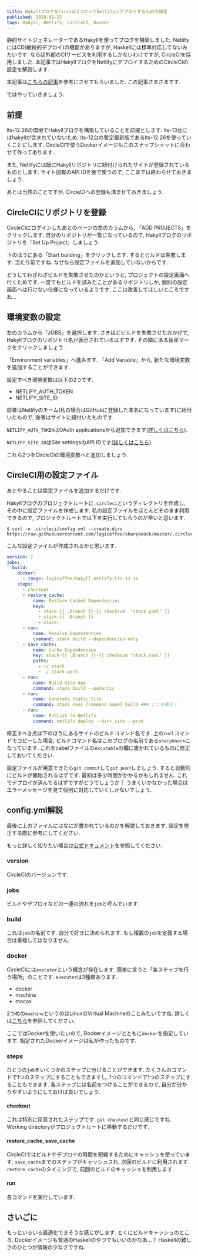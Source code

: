 ```yaml
---
title: HakyllブログをCircleCIつかってNetlifyにデプロイするための設定
published: 2019-01-25
tags: Hakyll, Netlify, CircleCI, Docker
---
```


静的サイトジェネレーターであるHakyllを使ってブログを構築しました. NetlifyにはCD(継続的デプロイ)の機能がありますが, Haskellには標準対応してないみたいです. ならば外部のCIサービスを利用するしかないわけですが, CircleCIを採用しました. 本記事ではHakyllブログをNetlifyにデプロイするためのCircleCIの設定を解説します.

<!--more-->

本記事は[こちらの記事](https://nazarii.bardiuk.com/posts/hakyll-circle.html)を参考にさせてもらいました. この記事さまさまです.

ではやっていきましょう.

## 前提
lts-12.26の環境でHakyllブログを構築していることを前提とします. lts-13台にはhakyllが含まれていないため, lts-12台の暫定最新版であるlts-12.26を使っていくことにします. CircleCIで使うDockerイメージもこのスナップショットに合わせて作ってあります.

また, Netlifyには既にHakyllリポジトリに紐付けられたサイトが登録されているものとします. サイト固有のAPI IDを後で使うので, ここまでは終わらせておきましょう.

あとは当然のことですが, CircleCIへの登録も済ませておきましょう.

## CircleCIにリポジトリを登録
CircleCIにログインしたあとのページの左のカラムから, 「ADD PROJECTS」をクリックします. 自分のリポジトリが一覧になっているので, Hakyllブログのリポジトリを「Set Up Project」しましょう.

下のほうにある「Start building」をクリックします. するとビルドは失敗します. 当たり前ですね. なぜなら設定ファイルを追加していないからです. 

どうしてわざわざビルドを失敗させたのかというと, プロジェクトの設定画面へ行くためです. 一度でもビルドを試みたことがあるリポジトリしか, 個別の設定画面へは行けない仕様になっているようです. ここは改善してほしいところですね...

## 環境変数の設定
左のカラムから「JOBS」を選択します. さきほどビルドを失敗させたおかげで, Hakyllブログのリポジトリ名が表示されているはずです. その隣にある歯車マークをクリックしましょう.

「Environment variables」へ進みます. 「Add Variable」から, 新たな環境変数を追加することができます. 

設定すべき環境変数は以下の2つです.

- NETLIFY_AUTH_TOKEN
- NETLIFY_SITE_ID

前者はNetlifyのチーム(私の場合はGitHubに登録した本名になっています)に紐付いたもので, 後者はサイトに紐付いたものです.

`NETLIFY_AUTH_TOKEN`はOAuth applicationsから追加できます[(詳しくはこちら)](https://www.netlify.com/docs/cli/#obtain-a-token-in-the-netlify-ui).

`NETLIFY_SITE_ID`はSite settingsのAPI IDです[(詳しくはこちら)](https://www.netlify.com/docs/cli/#link-with-an-environment-variable).

これら2つをCircleCIの環境変数へと追加しましょう.


## CircleCI用の設定ファイル
あとやることは設定ファイルを追加するだけです.

Hakyllブログのプロジェクトルートに`.circleci`というディレクトリを作成し,　その中に設定ファイルを作成します. 私の設定ファイルをほとんどそのまま利用できるので, プロジェクトルートで以下を実行してもらうのが早いと思います.

```
$ curl -o .circleci/config.yml --create-dirs https://raw.githubusercontent.com/logicoffee/sharpknock/master/.circleci/config.yml
```

こんな設定ファイルが作成されるかと思います.

```yaml
version: 2
jobs:
  build:
    docker:
      - image: logicoffee/hakyll_netlify:lts-12.16
    steps:
      - checkout
      - restore_cache:
          name: Restore Cached Dependencies
          keys:
            - stack-{{ .Branch }}-{{ checksum  "stack.yaml" }}
            - stack-{{ .Branch }}-
            - stack-
      - run:
          name: Resolve Dependencies
          command: stack build --dependencies-only
      - save_cache:
          name: Cache Dependencies
          key: stack-{{ .Branch }}-{{ checksum "stack.yaml" }}
          paths:
            - ~/.stack
            - ./.stack-work
      - run:
          name: Build Site App
          command: stack build --pedantic
      - run:
          name: Generate Static Site
          command: stack exec [command name] build ### ここを修正！
      - run:
          name: Publish to Netlify
          command: netlify deploy --dir=_site --prod
```
修正すべき点は下のほうにあるサイトのビルドコマンド名です. 上の`curl`コマンドでコピーした場合, ビルドコマンド名はこのブログの名前である`sharpknock`になっています. これをcabalファイルの`excutable`の欄に書かれているものに修正しておいてください.

設定ファイルが用意できたら`git commit`して`git push`しましょう. すると自動的にビルドが開始されるはずです. 最初は多少時間がかかるかもしれません. これでデプロイが済んでるはずですがどうでしょうか？ うまくいかなかった場合はエラーメッセージを見て個別に対応していくしかないでしょう.


## config.yml解説
最後に上のファイルにはなにが書かれているのかを解説しておきます. 設定を修正する際に参考にしてください.

もっと詳しく知りたい場合は[公式ドキュメント](https://circleci.com/docs/2.0/configuration-reference)を参照してください.

### version
CircleCIのバージョンです.

### jobs
ビルドやデプロイなどの一連の流れを`job`と呼んでいます.

### build
これは`job`の名前です. 自分で好きに決められます. もし複数の`job`を定義する場合は重複してはなりません.

### docker
CircleCIには`executer`という概念が存在します. 簡単に言うと「各ステップを行う場所」のことです. `executer`は3種類あります.

- docker
- machine
- macos

2つめの`machine`というのはLinuxのVirtual Machineのことみたいですね. 詳しくは[こちら](https://circleci.com/docs/2.0/executor-types/)を参照してください.

ここではDockerを使いたいので, Dockerイメージとともに`docker`を指定しています. 指定されたDockerイメージは私が作ったものです.

### steps
ひとつの`job`をいくつかのステップに分けることができます. たくさんのコマンドで1つのステップにすることもできますし, 1つのコマンドで1つのステップにすることもできます. 各ステップには名前をつけることができるので, 自分が分かりやすいようにしておけば良いでしょう.

#### checkout
これは特別に用意されたステップです. `git checkout`と同じ感じですね. Working directoryがプロジェクトルートに移動するだけです.

#### restore_cache, save_cache
CircleCIではビルドやデプロイの時間を短縮するためにキャッシュを使っています. `save_cache`までのステップがキャッシュされ, 次回のビルドに利用されます. `restore_cache`のタイミングで, 前回のビルドのキャッシュを利用します.

#### run
各コマンドを実行しています.


## さいごに
もっといろいろ最適化できそうな感じがします. とくにビルドキャッシュのところ. Dockerイメージも普通のHaskellのやつでもいいのかなあ...？ Haskellの難しさのひとつが情報の少なさですね.

